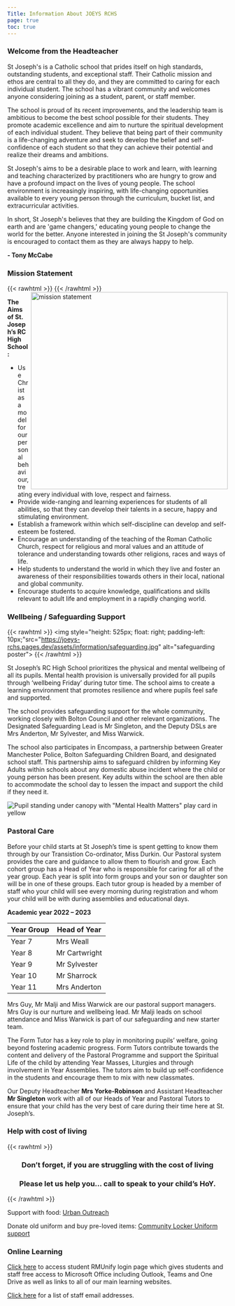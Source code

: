 ```yaml
---
Title: Information About JOEYS RCHS
page: true
toc: true
---
```


### Welcome from the Headteacher
St Joseph's is a Catholic school that prides itself on high standards, outstanding students, and exceptional staff. Their Catholic mission and ethos are central to all they do, and they are committed to caring for each individual student. The school has a vibrant community and welcomes anyone considering joining as a student, parent, or staff member.

The school is proud of its recent improvements, and the leadership team is ambitious to become the best school possible for their students. They promote academic excellence and aim to nurture the spiritual development of each individual student. They believe that being part of their community is a life-changing adventure and seek to develop the belief and self-confidence of each student so that they can achieve their potential and realize their dreams and ambitions.

St Joseph's aims to be a desirable place to work and learn, with learning and teaching characterized by practitioners who are hungry to grow and have a profound impact on the lives of young people. The school environment is increasingly inspiring, with life-changing opportunities available to every young person through the curriculum, bucket list, and extracurricular activities.

In short, St Joseph's believes that they are building the Kingdom of God on earth and are 'game changers,' educating young people to change the world for the better. Anyone interested in joining the St Joseph's community is encouraged to contact them as they are always happy to help.

**- Tony McCabe** 

### Mission Statement

{{< rawhtml >}}
<img style="width: 450px; padding-left: 5px; float:right;" src="https://joeys-rchs.pages.dev/assets/information/mission-statement.jpg" alt="mission statement" />
{{< /rawhtml >}}

**The Aims of St. Joseph’s RC High School:**
- Use Christ as a model for our personal behaviour, treating every individual with love, respect and fairness.
- Provide wide-ranging and learning experiences for students of all abilities, so that they can develop their talents in a secure, happy and stimulating environment.
- Establish a framework within which self-discipline can develop and self-esteem be fostered.
- Encourage an understanding of the teaching of the Roman Catholic Church, respect for religious and moral values and an attitude of tolerance and understanding towards other religions, races and ways of life.
- Help students to understand the world in which they live and foster an awareness of their responsibilities towards others in their local, national and global community.
- Encourage students to acquire knowledge, qualifications and skills relevant to adult life and employment in a rapidly changing world.

### Wellbeing / Safeguarding Support

{{< rawhtml >}}
<img style="height: 525px; float: right; padding-left: 10px;"src="https://joeys-rchs.pages.dev/assets/information/safeguarding.jpg" alt="safeguarding poster">
{{< /rawhtml >}}

St Joseph’s RC High School prioritizes the physical and mental wellbeing of all its pupils. Mental health provision is universally provided for all pupils through ‘wellbeing Friday’ during tutor time. The school aims to create a learning environment that promotes resilience and where pupils feel safe and supported.

The school provides safeguarding support for the whole community, working closely with Bolton Council and other relevant organizations. The Designated Safeguarding Lead is Mr Singleton, and the Deputy DSLs are Mrs Anderton, Mr Sylvester, and Miss Warwick.

The school also participates in Encompass, a partnership between Greater Manchester Police, Bolton Safeguarding Children Board, and designated school staff. This partnership aims to safeguard children by informing Key Adults within schools about any domestic abuse incident where the child or young person has been present. Key adults within the school are then able to accommodate the school day to lessen the impact and support the child if they need it.

![Pupil standing under canopy with "Mental Health Matters" play card in yellow](https://joeys-rchs.pages.dev/assets/information/mental-health-matters.jpg)

### Pastoral Care
Before your child starts at St Joseph’s time is spent getting to know them through by our Transistion Co-ordinator, Miss Durkin. Our Pastoral system provides the care and guidance to allow them to flourish and grow. Each cohort group has a Head of Year who is responsible for caring for all of the year group.  Each year is split into form groups and your son or daughter son will be in one of these groups. Each tutor group is headed by a member of staff who your child will see every morning during registration and whom your child will be with during assemblies and educational days.

**Academic year 2022 – 2023**

| Year Group | Head of Year  |
|------------|---------------|
| Year 7     | Mrs Weall     |
| Year 8     | Mr Cartwright |
| Year 9     | Mr Sylvester  |
| Year 10    | Mr Sharrock   |
| Year 11    | Mrs Anderton  |

Mrs Guy, Mr Malji and Miss Warwick are our pastoral support managers. Mrs Guy is our nurture and wellbeing lead. Mr Malji leads on school attendance and Miss Warwick is part of our safeguarding and new starter team.

The Form Tutor has a key role to play in monitoring pupils’ welfare, going beyond fostering academic progress. Form Tutors contribute towards the content and delivery of the Pastoral Programme and support the Spiritual Life of the child by attending Year Masses, Liturgies and through involvement in Year Assemblies.  The tutors aim to build up self-confidence in the students and encourage them to mix with new classmates.

Our Deputy Headteacher **Mrs Yorke-Robinson** and Assistant Headteacher **Mr Singleton** work with all of our Heads of Year and Pastoral Tutors to ensure that your child has the very best of care during their time here at St. Joseph’s.


### Help with cost of living
{{< rawhtml >}}
<div style="text-align: center;">
    <h3>Don’t forget, if you are struggling with the cost of living</h3>
    <h3>Please let us help you... call to speak to your child’s HoY.</h3>
</div>
{{< /rawhtml >}}

Support with food: [Urban Outreach](https://stjosephsbolton.org.uk/wp-content/uploads/2022/07/Centre-Poster-BL22.pdf)

Donate old uniform and buy pre-loved items: [Community Locker Uniform support](https://stjosephsbolton.org.uk/wp-content/uploads/2022/07/Back-scaled.jpg)

### Online Learning 
[Click here](https://stjosephsrchighschool.rmunify.com/) to access student RMUnify login page which gives students and staff free access to Microsoft Office including Outlook, Teams and One Drive as well as links to all of our main learning websites.

[Click here](https://stjosephsbolton.org.uk/wp-content/uploads/2021/10/Staff-email-addresses-Sept-21.docx.pdf) for a list of staff email addresses.